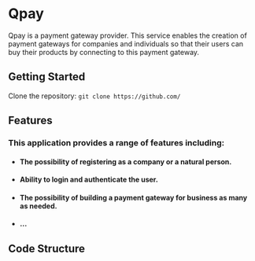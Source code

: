 # Qpay
Qpay is a payment gateway provider. This service enables the creation of payment gateways for companies and individuals so that their users can buy their products by connecting to this payment gateway.

## Getting Started

Clone the repository:
`git clone https://github.com/`

## Features

### This application provides a range of features including:
- #### The possibility of registering as a company or a natural person.
- #### Ability to login and authenticate the user.
- #### The possibility of building a payment gateway for business as many as needed.
- #### ...

## Code Structure
